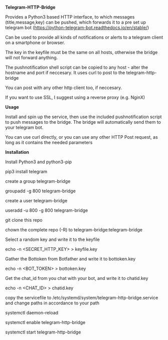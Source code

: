 **Telegram-HTTP-Bridge**

Provides a Python3 based HTTP interface, to which messages (title,message,key) can be pushed, which forwards it to a pre set up telegram bot (https://python-telegram-bot.readthedocs.io/en/stable/)

Can be used to provide all kinds of notifications or alerts to a telegram client on a smartphone or browser.

The key in the keyfile must be the same on all hosts, otherwise the bridge will not forward anything.

The pushnotification shell script can be copied to any host - alter the hostname and port if neccesary.
It uses curl to post to the telegram-http-bridge

You can post with any other http client too, if neccesary.

If you want to use SSL, I suggest using a reverse proxy (e.g. NginX)

**Usage**

Install and spin up the service, then use the included pushnotification script to push messages to the bridge.
The bridge will automatically send them to your telegram bot.

You can use curl directly, or you can use any other HTTP Post request, as long as it contains the needed parameters

**Installation**

Install Python3 and python3-pip

pip3 install telegram



create a group telegram-bridge

groupadd -g 800 telegram-bridge



create a user telegram-bridge

useradd -u 800 -g 800 telegram-bridge



git clone this repo



chown the complete repo (-R) to telegram-bridge:telegram-bridge



Select a random key and write it to the keyfile

echo -n <SECRET_HTTP_KEY> > keyfile.key



Gather the Bottoken from Botfather and write it to bottoken.key

echo -n <BOT_TOKEN> > bottoken.key



Get the chat_id from you chat with your bot, and write it to chatid.key

echo -n <CHAT_ID> > chatid.key



copy the servicefile to /etc/systemd/system/telegram-http-bridge.service and change paths in accordance to your path

systemctl daemon-reload

systemctl enable telegram-http-bridge

systemctl start telegram-http-bridge
